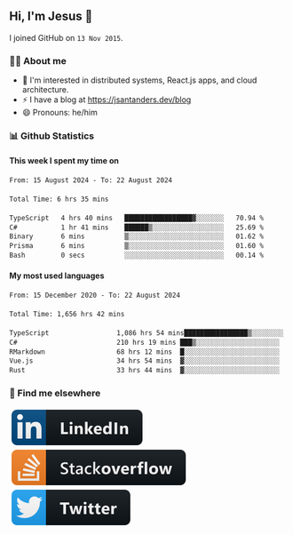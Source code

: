 ## Hi, I'm Jesus 👋

I joined GitHub on `13 Nov 2015`.

<!-- Talking about you -->

### 👨‍💻 About me

- 👦 I'm interested in distributed systems, React.js apps, and cloud architecture.
- ⚡️ I have a blog at <https://jsantanders.dev/blog>
- 😄 Pronouns: he/him

### 📊 Github Statistics

#### This week I spent my time on

<!--START_SECTION:weekly-->

```txt
From: 15 August 2024 - To: 22 August 2024

Total Time: 6 hrs 35 mins

TypeScript   4 hrs 40 mins   █████████████████▓░░░░░░░   70.94 %
C#           1 hr 41 mins    ██████▒░░░░░░░░░░░░░░░░░░   25.69 %
Binary       6 mins          ▒░░░░░░░░░░░░░░░░░░░░░░░░   01.62 %
Prisma       6 mins          ▒░░░░░░░░░░░░░░░░░░░░░░░░   01.60 %
Bash         0 secs          ░░░░░░░░░░░░░░░░░░░░░░░░░   00.14 %
```

<!--END_SECTION:weekly-->

#### My most used languages

<!--START_SECTION:alltime-->

```txt
From: 15 December 2020 - To: 22 August 2024

Total Time: 1,656 hrs 42 mins

TypeScript                 1,086 hrs 54 mins████████████████▒░░░░░░░░   65.61 %
C#                         210 hrs 19 mins ███▒░░░░░░░░░░░░░░░░░░░░░   12.70 %
RMarkdown                  68 hrs 12 mins  █░░░░░░░░░░░░░░░░░░░░░░░░   04.12 %
Vue.js                     34 hrs 54 mins  ▓░░░░░░░░░░░░░░░░░░░░░░░░   02.11 %
Rust                       33 hrs 44 mins  ▓░░░░░░░░░░░░░░░░░░░░░░░░   02.04 %
```

<!--END_SECTION:alltime-->

### 📢 Find me elsewhere

<p>
  <a target="_blank" href="https://linkedin.com/in/jsantanders">
    <img src="https://github.com/jsantanders/jsantanders/blob/master/img/linkedin.svg" alt="LinkedIn" style="vertical-align:top; margin:4px">
  </a>
  
  <a target="_blank" href="https://stackoverflow.com/users/7318331/jesus-santander">
    <img src="https://github.com/jsantanders/jsantanders/blob/master/img/stackoverflow.svg" alt="StackOverflow" style="vertical-align:top; margin:4px">
  </a>
  
  <a target="_blank" href="http://twitter.com/jsantanders">
    <img src="https://github.com/jsantanders/jsantanders/blob/master/img/twitter.svg" alt="Twitter" style="vertical-align:top; margin:4px">
  </a>
</p>
